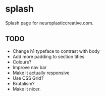 # splash

Splash page for neuroplasticcreative.com.

## TODO

- Change h1 typeface to contrast with body
- Add more padding to section titles
- Colours?
- Improve nav bar
- Make it actually responsive
- Use CSS Grid?
- Brutalism?
- Make it nicer.
